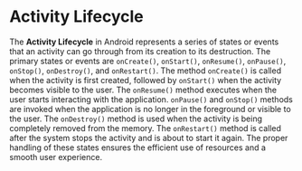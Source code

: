 # Activity Lifecycle

The **Activity Lifecycle** in Android represents a series of states or events that an activity can go through from its creation to its destruction. The primary states or events are `onCreate()`, `onStart()`, `onResume()`, `onPause()`, `onStop()`, `onDestroy()`, and `onRestart()`. The method `onCreate()` is called when the activity is first created, followed by `onStart()` when the activity becomes visible to the user. The `onResume()` method executes when the user starts interacting with the application. `onPause()` and `onStop()` methods are invoked when the application is no longer in the foreground or visible to the user. The `onDestroy()` method is used when the activity is being completely removed from the memory. The `onRestart()` method is called after the system stops the activity and is about to start it again. The proper handling of these states ensures the efficient use of resources and a smooth user experience.